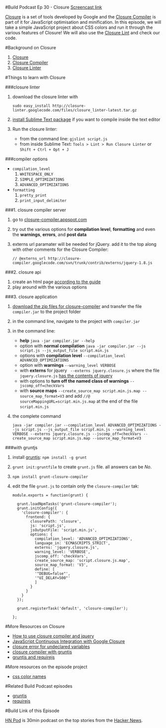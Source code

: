 #Build Podcast Ep 30 - Closure
[Screencast link](http://build-podcast.com/closure/)

[Closure](https://developers.google.com/closure/) is a set of tools developed by Google and the [Closure Compiler](https://developers.google.com/closure/compiler/) is part of it for JavaScript optimisation and minification. In this episode, we will take a simple JavaScript project about CSS colors and run it through the various features of Closure! We will also use the [Closure Lint](https://developers.google.com/closure/utilities/) and check our code.

#Background on Closure

1. [Closure](https://developers.google.com/closure/)
2. [Closure Compiler](https://developers.google.com/closure/compiler/)
3. [Closure Linter](https://developers.google.com/closure/utilities/) 


#Things to learn with Closure

###closure linter

1. download the closure linter with 

    ```
    sudo easy_install http://closure-linter.googlecode.com/files/closure_linter-latest.tar.gz
    ```
2. [install Sublime Text package](https://github.com/fbzhong/sublime-closure-linter) if you want to compile inside the text editor   
3. Run the closure linter:
    - from the command line: `gjslint script.js`
    - from inside Sublime Text: `Tools > Lint > Run Closure Linter` or `Shift + Ctrl + Opt + J`  
    
###compiler options

- `compilation_level`
    1. `WHITESPACE_ONLY`
    2. `SIMPLE_OPTIMIZATIONS`
    3. `ADVANCED_OPTIMIZATIONS`
- `formatting`
    1. `pretty_print`
    2. `print_input_delimiter`

###1. closure compiler server

1. go to [closure-compiler.appspot.com](http://closure-compiler.appspot.com/)
2. try out the various options for **compilation level**, **formatting** and even the **warnings**, **errors**, and **post data**
3. externs url paramater will be needed for jQuery. add it to the top along with other comments for the Closure Compiler:
    
    ```
    // @externs_url http://closure-compiler.googlecode.com/svn/trunk/contrib/externs/jquery-1.8.js
    ```

###2. closure api

1. create an html page [according to the guide](https://developers.google.com/closure/compiler/docs/gettingstarted_api)
2. play around with the various options

###3. closure application

1. [download the zip files for closure-compiler](https://developers.google.com/closure/compiler/docs/gettingstarted_app) and transfer the file `compiler.jar` to the project folder 
2. in the command line, navigate to the project with `compiler.jar`
3. in the command line:
    - **help** `java -jar compiler.jar --help`
    - option with **normal compilation** `java -jar compiler.jar --js script.js --js_output_file script.min.js`
    - options with **compilation level** `--compilation_level ADVANCED_OPTIMIZATIONS`
    - option with **warnings** `--warning_level VERBOSE`
    - with **externs** for jquery ` --externs jquery.closure.js` where the file `jquery.closure.js` [has the contents of jquery](http://closure-compiler.googlecode.com/svn/trunk/contrib/externs/jquery-1.8.js)
    - with options to **turn off the named class of warnings** `--jscomp_off=checkVars`
    - with **source maps** `--create_source_map script.min.js.map --source_map_format=V3` and add `//@ sourceMappingURL=script.min.js.map` at the end of the file `script.min.js`
4. the complete command
    
    ```
    java -jar compiler.jar --compilation_level ADVANCED_OPTIMIZATIONS --js script.js --js_output_file script.min.js --warning_level VERBOSE --externs jquery.closure.js --jscomp_off=checkVars --create_source_map script.min.js.map --source_map_format=V3
    ```
    
###with gruntjs

1. install [gruntjs](http://gruntjs.com/): `npm install -g grunt`
2. `grunt init:gruntfile` to create `grunt.js` file. all answers can be *No*.
3. `npm install grunt-closure-compiler`
4. edit the file `grunt.js` to contain only the `closure-compiler` tak:

    ```
    module.exports = function(grunt) {

      grunt.loadNpmTasks('grunt-closure-compiler');
      grunt.initConfig({
        'closure-compiler': {
          frontend: {
            closurePath: 'closure',
            js: 'script.js',
            jsOutputFile: 'script.min.js',
            options: {
              compilation_level: 'ADVANCED_OPTIMIZATIONS',
              language_in: 'ECMASCRIPT5_STRICT',
              externs: 'jquery.closure.js',
              warning_level: 'VERBOSE',
              jscomp_off: 'checkVars',
              create_source_map: 'script.closure.js.map',
              source_map_format: 'V3',
              define: [
              '"DEBUG=false"',
              '"UI_DELAY=500"'
              ]
            }
          }
        }
      });
    
      grunt.registerTask('default', 'closure-compiler');
    
    };

    ```


#More Resources on Closure

- [How to use closure compiler and jquery](http://stackoverflow.com/questions/9592534/google-closure-compiler-and-jquery)
- [JavaScript Continuous Integration with Google Closure](http://www.benfarrell.com/2012/05/14/javascript-continuous-integration-with-google-closure/)
- [closure error for undeclared variables](http://stackoverflow.com/questions/10857775/google-closure-variable-window-event-console-is-undeclared-error)
- [closure compiler with gruntjs](https://github.com/gmarty/grunt-closure-compiler)
- [gruntjs and requirejs](https://github.com/asciidisco/grunt-requirejs)

#More resources on the episode project

- [css color names](http://www.crockford.com/wrrrld/color.html)

#Related Build Podcast episodes

- [gruntjs](http://build-podcast.com/gruntjs/)
- [requirejs](http://build-podcast.com/requirejs/)


#Build Link of this Episode

[HN Pod](http://hnpod.com/) is 30min podcast on the top stories from the [Hacker News](http://news.ycombinator.com/best).